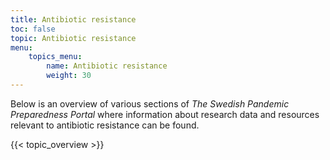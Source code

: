 ```yaml
---
title: Antibiotic resistance
toc: false
topic: Antibiotic resistance
menu:
    topics_menu:
        name: Antibiotic resistance
        weight: 30
---
```


Below is an overview of various sections of *The Swedish Pandemic Preparedness Portal* where information about research data and resources relevant to antibiotic resistance can be found.

{{< topic_overview >}}
